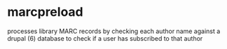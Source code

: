 marcpreload
===========

processes library MARC records by checking each author name against a drupal (6) database to check if a user has subscribed to that author
